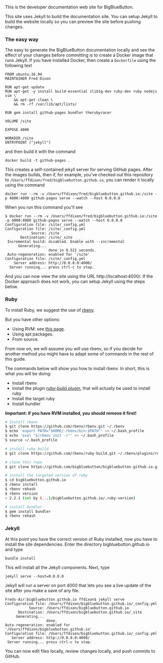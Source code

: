 This is the developer documentation web site for BigBlueButton.

This site uses Jekyll to build the documentation site.  You can setup Jekyll to build the website locally so you can preview the site before pushing changes.

### The easy way

The easy to generate the BigBlueButton documentation locally and see the effect of your changes before committing is to create a Docker image that runs Jekyll.  If you have installed Docker, then create a `Dockerfile` using the following text

```
FROM ubuntu:16.04
MAINTAINER Fred Dixon

RUN apt-get update
RUN apt-get -y install build-essential zlib1g-dev ruby-dev ruby nodejs vim \
    && apt-get clean \
    && rm -rf /var/lib/apt/lists/

RUN gem install github-pages bundler therubyracer

VOLUME /site

EXPOSE 4000

WORKDIR /site
ENTRYPOINT ["jekyll"]
```
and then build it with the command

    docker build -t github-pages .

This creates a self-contained jekyll server for serving GitHub pages.  After the images builds, then if, for example, you've checked out this repository to `/Users/ffdixon/fred/bigbluebutton.github.io`, you can render it locally using the command

    docker run --rm -v /Users/ffdixon/fred/bigbluebutton.github.io:/site -p 4000:4000 github-pages serve --watch --host 0.0.0.0
 
When you run this command you'll see

```
$ docker run --rm -v /Users/ffdixon/fred/bigbluebutton.github.io:/site -p 4000:4000 github-pages serve --watch --host 0.0.0.0
Configuration file: /site/_config.yml
Configuration file: /site/_config.yml
            Source: /site
       Destination: /site/_site
 Incremental build: disabled. Enable with --incremental
      Generating... 
                    done in 8.521 seconds.
 Auto-regeneration: enabled for '/site'
Configuration file: /site/_config.yml
    Server address: http://0.0.0.0:4000/
  Server running... press ctrl-c to stop.
```
And you can now view the site using the URL http://localhost:4000/.  If the Docker approach does not work, you can setup Jekyll using the steps below.
   
### Ruby

To install Ruby, we suggest the use of [rbenv](https://github.com/rbenv/rbenv).

But you have other options:

* Using RVM: see [this page](https://rvm.io/rvm/install/).
* Using apt packages.
* From source.

From now on, we will assume you will use rbenv, so if you decide for another method you might have to adapt some of commands in the rest of this guide.

The commands below will show you how to install rbenv. In short, this is what you will be doing:

* Install rbenv
* Install the plugin [ruby-build plugin](https://github.com/rbenv/ruby-build), that will actually be used to install ruby
* Install the target ruby
* Install bundler

**Important: if you have RVM installed, you should remove it first!**

```bash
# Install rbenv
$ git clone https://github.com/rbenv/rbenv.git ~/.rbenv
$ echo 'export PATH="$HOME/.rbenv/bin:$PATH"' >> ~/.bash_profile
$ echo 'eval "$(rbenv init -)"' >> ~/.bash_profile
$ source ~/.bash_profile

# install ruby build
$ git clone https://github.com/rbenv/ruby-build.git ~/.rbenv/plugins/ruby-build

# clone this repo
$ git clone https://github.com/bigbluebutton/bigbluebutton.github.io.git

# install the targeted version of ruby
$ cd bigbluebutton.github.io
$ rbenv install
$ rbenv rehash
$ rbenv version
> 2.2.1 (set by (...)/bigbluebutton.github.io/.ruby-version)

# install bundler
$ gem install bundler
$ rbenv rehash
```

### Jekyll

At this point you have the correct version of Ruby installed, now you have to install the site dependencies. Enter the directory bigbluebutton.github.io and type

 ```
 bundle install
 ```

 This will install all the Jekyll components.  Next, type

 ```
 jekyll serve --host=0.0.0.0
 ```

Jekyll will run a server on port 4000 that lets you see a live update of the site after you make a save of any file.

 ```
 Freds-Air:bigbluebutton.github.io ffdixon$ jekyll serve
Configuration file: /Users/ffdixon/bigbluebutton.github.io/_config.yml
            Source: /Users/ffdixon/bigbluebutton.github.io
       Destination: /Users/ffdixon/bigbluebutton.github.io/_site
      Generating... 
                    done.
 Auto-regeneration: enabled for '/Users/ffdixon/bigbluebutton.github.io'
Configuration file: /Users/ffdixon/bigbluebutton.github.io/_config.yml
    Server address: http://0.0.0.0:4000/
  Server running... press ctrl-c to stop.
```

You can now edit files locally, review changes locally, and push commits to GitHub.
